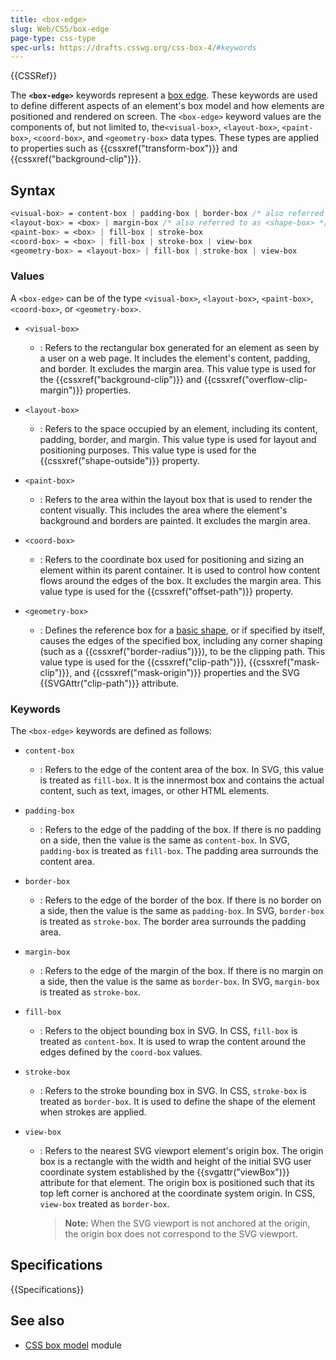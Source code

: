 ```yaml
---
title: <box-edge>
slug: Web/CSS/box-edge
page-type: css-type
spec-urls: https://drafts.csswg.org/css-box-4/#keywords
---
```


{{CSSRef}}

The **`<box-edge>`** keywords represent a [box edge](/en-US/docs/Web/CSS/CSS_box_model/Introduction_to_the_CSS_box_model). These keywords are used to define different aspects of an element's box model and how elements are positioned and rendered on screen. The `<box-edge>` keyword values are the components of, but not limited to, the`<visual-box>`, `<layout-box>`, `<paint-box>`, `<coord-box>`, and `<geometry-box>` data types. These types are applied to properties such as {{cssxref("transform-box")}} and {{cssxref("background-clip")}}.

## Syntax

```css
<visual-box> = content-box | padding-box | border-box /* also referred to as <box> */
<layout-box> = <box> | margin-box /* also referred to as <shape-box> */
<paint-box> = <box> | fill-box | stroke-box
<coord-box> = <box> | fill-box | stroke-box | view-box
<geometry-box> = <layout-box> | fill-box | stroke-box | view-box
```

### Values

A `<box-edge>` can be of the type `<visual-box>`, `<layout-box>`, `<paint-box>`, `<coord-box>`, or `<geometry-box>`.

- `<visual-box>`

  - : Refers to the rectangular box generated for an element as seen by a user on a web page. It includes the element's content, padding, and border. It excludes the margin area. This value type is used for the {{cssxref("background-clip")}} and {{cssxref("overflow-clip-margin")}} properties.

- `<layout-box>`

  - : Refers to the space occupied by an element, including its content, padding, border, and margin. This value type is used for layout and positioning purposes. This value type is used for the {{cssxref("shape-outside")}} property.

- `<paint-box>`

  - : Refers to the area within the layout box that is used to render the content visually. This includes the area where the element's background and borders are painted. It excludes the margin area.

- `<coord-box>`

  - : Refers to the coordinate box used for positioning and sizing an element within its parent container. It is used to control how content flows around the edges of the box. It excludes the margin area. This value type is used for the {{cssxref("offset-path")}} property.

- `<geometry-box>`
  - : Defines the reference box for a [basic shape](/en-US/docs/Web/CSS/basic-shape), or if specified by itself, causes the edges of the specified box, including any corner shaping (such as a {{cssxref("border-radius")}}), to be the clipping path. This value type is used for the {{cssxref("clip-path")}}, {{cssxref("mask-clip")}}, and {{cssxref("mask-origin")}} properties and the SVG {{SVGAttr("clip-path")}} attribute.

### Keywords

The `<box-edge>` keywords are defined as follows:

- `content-box`

  - : Refers to the edge of the content area of the box. In SVG, this value is treated as `fill-box`. It is the innermost box and contains the actual content, such as text, images, or other HTML elements.

- `padding-box`

  - : Refers to the edge of the padding of the box. If there is no padding on a side, then the value is the same as `content-box`. In SVG, `padding-box` is treated as `fill-box`. The padding area surrounds the content area.

- `border-box`

  - : Refers to the edge of the border of the box. If there is no border on a side, then the value is the same as `padding-box`. In SVG, `border-box` is treated as `stroke-box`. The border area surrounds the padding area.

- `margin-box`

  - : Refers to the edge of the margin of the box. If there is no margin on a side, then the value is the same as `border-box`. In SVG, `margin-box` is treated as `stroke-box`.

- `fill-box`

  - : Refers to the object bounding box in SVG. In CSS, `fill-box` is treated as `content-box`. It is used to wrap the content around the edges defined by the `coord-box` values.

- `stroke-box`

  - : Refers to the stroke bounding box in SVG. In CSS, `stroke-box` is treated as `border-box`. It is used to define the shape of the element when strokes are applied.

- `view-box`

  - : Refers to the nearest SVG viewport element's origin box. The origin box is a rectangle with the width and height of the initial SVG user coordinate system established by the {{svgattr("viewBox")}} attribute for that element. The origin box is positioned such that its top left corner is anchored at the coordinate system origin. In CSS, `view-box` treated as `border-box`.
    > **Note:** When the SVG viewport is not anchored at the origin, the origin box does not correspond to the SVG viewport.

## Specifications

{{Specifications}}

## See also

- [CSS box model](/en-US/docs/Web/CSS/CSS_box_model) module
